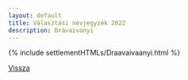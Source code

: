 ```yaml
---
layout: default
title: Választási névjegyzék 2022
description: Drávaiványi
---
```


{% include settlementHTMLs/Draavaivaanyi.html %}

[Vissza](../)